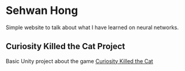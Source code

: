 # Sehwan Hong

Simple website to talk about what I have learned on neural networks.

## Curiosity Killed the Cat Project

Basic Unity project about the game [Curiosity Killed the Cat](https://sehwanhong.github.io/CKC/)
